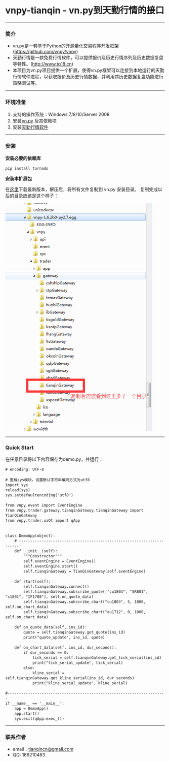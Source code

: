 # vnpy-tianqin - vn.py到天勤行情的接口


---
### 简介

* vn.py是一套基于Python的开源量化交易程序开发框架(https://github.com/vnpy/vnpy)
* 天勤行情是一款免费行情软件，可以提供报价及历史行情序列及历史数据复盘等特性。(http://www.tq18.cn)
* 本项目为vn.py项目提供一个扩展，使得vn.py框架可以连接到本地运行的天勤行情软件进程，以获取报价及历史行情数据，并利用其历史数据复盘功能进行策略测试等。


---
### 环境准备

1. 支持的操作系统：Windows 7/8/10/Server 2008
2. 安装[vn.py](https://github.com/vnpy/vnpy) 及其依赖项
3. 安装[天勤行情软件](http://www.tq18.cn)

---
### 安装

**安装必要的依赖库**

```
pip install tornado
```

**安装本扩展包**

在[这里](https://github.com/tianqin18/vnpy-tianqin/releases)下载最新版本，解压后，将所有文件复制到 vn.py 安装目录。
复制完成以后的目录应该是这个样子：

![Installed Dir](install.png)


---
### Quick Start

在任意目录将以下内容保存为demo.py，并运行：

```
# encoding: UTF-8

# 重载sys模块，设置默认字符串编码方式为utf8
import sys
reload(sys)
sys.setdefaultencoding('utf8')

from vnpy.event import EventEngine
from vnpy.trader.gateway.tianqinGateway.tianqinGateway import TianQinGateway
from vnpy.trader.uiQt import qApp


class DemoApp(object):
    # ----------------------------------------------------------------------
    def __init__(self):
        """Constructor"""
        self.eventEngine = EventEngine()
        self.eventEngine.start()
        self.tianqinGateway = TianQinGateway(self.eventEngine)

    def start(self):
        self.tianqinGateway.connect()
        self.tianqinGateway.subscribe_quote(["cu1803", "SR801", "c1801", "IF1708"], self.on_quote_data)
        self.tianqinGateway.subscribe_chart("cu1803", 5, 1000, self.on_chart_data)
        self.tianqinGateway.subscribe_chart("au1712", 0, 1000, self.on_chart_data)

    def on_quote_data(self, ins_id):
        quote = self.tianqinGateway.get_quote(ins_id)
        print("quote_update", ins_id, quote)

    def on_chart_data(self, ins_id, dur_seconds):
        if dur_seconds == 0:
            tick_serial = self.tianqinGateway.get_tick_serial(ins_id)
            print("tick_serial_update", tick_serial)
        else:
            kline_serial = self.tianqinGateway.get_kline_serial(ins_id, dur_seconds)
            print("kline_serial_update", kline_serial)

#----------------------------------------------------------------------
if __name__ == '__main__':
    app = DemoApp()
    app.start()
    sys.exit(qApp.exec_())
```

---
### 联系作者

* email：tianqincn@gmail.com
* QQ: 166210483



